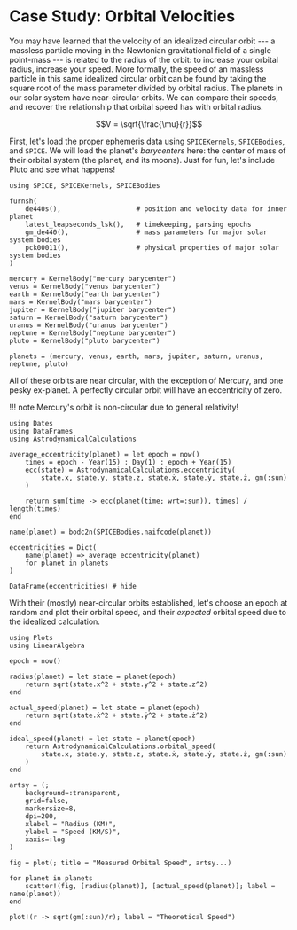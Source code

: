 # Case Study: Orbital Velocities

You may have learned that the velocity of an idealized circular orbit --- a 
massless particle moving in the Newtonian gravitational field of a single 
point-mass --- is related to the radius of the orbit: to increase your orbital 
radius, increase your speed. More formally, the speed of an massless particle in 
this same idealized circular orbit can be found by taking the square root of 
the mass parameter divided by orbital radius. The planets in our solar system 
have near-circular orbits. We can compare their speeds, and recover the 
relationship that orbital speed has with orbital radius. 

$$V = \sqrt{\frac{\mu}{r}}$$

First, let's load the proper ephemeris data using `SPICEKernels`,
`SPICEBodies`, and `SPICE`. We will load the planet's _barycenters_ here:
the center of mass of their orbital system (the planet, and its moons).
Just for fun, let's include Pluto and see what happens!

```@example orbit
using SPICE, SPICEKernels, SPICEBodies

furnsh(
    de440s(),                   # position and velocity data for inner planet    
    latest_leapseconds_lsk(),   # timekeeping, parsing epochs
    gm_de440(),                 # mass parameters for major solar system bodies
    pck00011(),                 # physical properties of major solar system bodies
)

mercury = KernelBody("mercury barycenter")
venus = KernelBody("venus barycenter")
earth = KernelBody("earth barycenter")
mars = KernelBody("mars barycenter")
jupiter = KernelBody("jupiter barycenter")
saturn = KernelBody("saturn barycenter")
uranus = KernelBody("uranus barycenter")
neptune = KernelBody("neptune barycenter")
pluto = KernelBody("pluto barycenter")

planets = (mercury, venus, earth, mars, jupiter, saturn, uranus, neptune, pluto)
```

All of these orbits are near circular, with the exception of Mercury, and one 
pesky ex-planet. A perfectly circular orbit will have an eccentricity of zero. 

!!! note
    Mercury's orbit is non-circular due to general relativity!

```@example orbit
using Dates
using DataFrames
using AstrodynamicalCalculations

average_eccentricity(planet) = let epoch = now()
    times = epoch - Year(15) : Day(1) : epoch + Year(15)
    ecc(state) = AstrodynamicalCalculations.eccentricity(
        state.x, state.y, state.z, state.ẋ, state.ẏ, state.ż, gm(:sun)
    )

    return sum(time -> ecc(planet(time; wrt=:sun)), times) / length(times)
end

name(planet) = bodc2n(SPICEBodies.naifcode(planet))

eccentricities = Dict(
    name(planet) => average_eccentricity(planet)
    for planet in planets
)

DataFrame(eccentricities) # hide
```

With their (mostly) near-circular orbits established, let's choose an epoch at 
random and plot their orbital speed, and their _expected_ orbital speed due to 
the idealized calculation. 

```@example orbit
using Plots
using LinearAlgebra

epoch = now()

radius(planet) = let state = planet(epoch)
    return sqrt(state.x^2 + state.y^2 + state.z^2)
end

actual_speed(planet) = let state = planet(epoch)
    return sqrt(state.ẋ^2 + state.ẏ^2 + state.ż^2)
end

ideal_speed(planet) = let state = planet(epoch)
    return AstrodynamicalCalculations.orbital_speed(
        state.x, state.y, state.z, state.ẋ, state.ẏ, state.ż, gm(:sun)
    )
end

artsy = (;
    background=:transparent,
    grid=false,
    markersize=8,
    dpi=200,
    xlabel = "Radius (KM)",
    ylabel = "Speed (KM/S)",
    xaxis=:log
)

fig = plot(; title = "Measured Orbital Speed", artsy...)

for planet in planets
    scatter!(fig, [radius(planet)], [actual_speed(planet)]; label = name(planet))
end

plot!(r -> sqrt(gm(:sun)/r); label = "Theoretical Speed")
```

